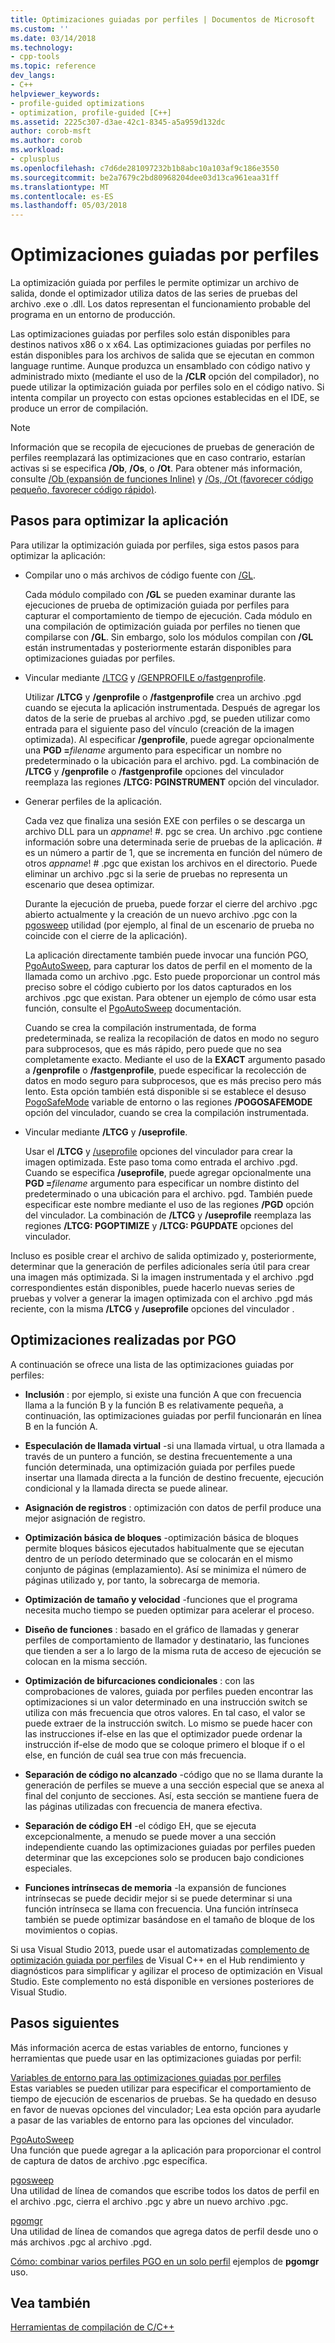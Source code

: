 ```yaml
---
title: Optimizaciones guiadas por perfiles | Documentos de Microsoft
ms.custom: ''
ms.date: 03/14/2018
ms.technology:
- cpp-tools
ms.topic: reference
dev_langs:
- C++
helpviewer_keywords:
- profile-guided optimizations
- optimization, profile-guided [C++]
ms.assetid: 2225c307-d3ae-42c1-8345-a5a959d132dc
author: corob-msft
ms.author: corob
ms.workload:
- cplusplus
ms.openlocfilehash: c7d6de281097232b1b8abc10a103af9c186e3550
ms.sourcegitcommit: be2a7679c2bd80968204dee03d13ca961eaa31ff
ms.translationtype: MT
ms.contentlocale: es-ES
ms.lasthandoff: 05/03/2018
---
```

# <a name="profile-guided-optimizations"></a>Optimizaciones guiadas por perfiles

La optimización guiada por perfiles le permite optimizar un archivo de salida, donde el optimizador utiliza datos de las series de pruebas del archivo .exe o .dll. Los datos representan el funcionamiento probable del programa en un entorno de producción.

Las optimizaciones guiadas por perfiles solo están disponibles para destinos nativos x86 o x x64. Las optimizaciones guiadas por perfiles no están disponibles para los archivos de salida que se ejecutan en common language runtime. Aunque produzca un ensamblado con código nativo y administrado mixto (mediante el uso de la **/CLR** opción del compilador), no puede utilizar la optimización guiada por perfiles solo en el código nativo. Si intenta compilar un proyecto con estas opciones establecidas en el IDE, se produce un error de compilación.

> [!NOTE]
> Información que se recopila de ejecuciones de pruebas de generación de perfiles reemplazará las optimizaciones que en caso contrario, estarían activas si se especifica **/Ob**, **/Os**, o **/Ot**. Para obtener más información, consulte [/Ob (expansión de funciones Inline)](../../build/reference/ob-inline-function-expansion.md) y [/Os, /Ot (favorecer código pequeño, favorecer código rápido)](../../build/reference/os-ot-favor-small-code-favor-fast-code.md).

## <a name="steps-to-optimize-your-app"></a>Pasos para optimizar la aplicación

Para utilizar la optimización guiada por perfiles, siga estos pasos para optimizar la aplicación:

- Compilar uno o más archivos de código fuente con [/GL](../../build/reference/gl-whole-program-optimization.md).

   Cada módulo compilado con **/GL** se pueden examinar durante las ejecuciones de prueba de optimización guiada por perfiles para capturar el comportamiento de tiempo de ejecución. Cada módulo en una compilación de optimización guiada por perfiles no tienen que compilarse con **/GL**. Sin embargo, solo los módulos compilan con **/GL** están instrumentadas y posteriormente estarán disponibles para optimizaciones guiadas por perfiles.

- Vincular mediante [/LTCG](../../build/reference/ltcg-link-time-code-generation.md) y [/GENPROFILE o/fastgenprofile](../../build/reference/genprofile-fastgenprofile-generate-profiling-instrumented-build.md).

   Utilizar **/LTCG** y **/genprofile** o **/fastgenprofile** crea un archivo .pgd cuando se ejecuta la aplicación instrumentada. Después de agregar los datos de la serie de pruebas al archivo .pgd, se pueden utilizar como entrada para el siguiente paso del vínculo (creación de la imagen optimizada). Al especificar **/genprofile**, puede agregar opcionalmente una **PGD =**_filename_ argumento para especificar un nombre no predeterminado o la ubicación para el archivo. pgd. La combinación de **/LTCG** y **/genprofile** o **/fastgenprofile** opciones del vinculador reemplaza las regiones **/LTCG: PGINSTRUMENT** opción del vinculador.

- Generar perfiles de la aplicación.

   Cada vez que finaliza una sesión EXE con perfiles o se descarga un archivo DLL para un *appname*! #. pgc se crea. Un archivo .pgc contiene información sobre una determinada serie de pruebas de la aplicación. # es un número a partir de 1, que se incrementa en función del número de otros *appname*! # .pgc que existan los archivos en el directorio. Puede eliminar un archivo .pgc si la serie de pruebas no representa un escenario que desea optimizar.

   Durante la ejecución de prueba, puede forzar el cierre del archivo .pgc abierto actualmente y la creación de un nuevo archivo .pgc con la [pgosweep](../../build/reference/pgosweep.md) utilidad (por ejemplo, al final de un escenario de prueba no coincide con el cierre de la aplicación).

   La aplicación directamente también puede invocar una función PGO, [PgoAutoSweep](pgoautosweep.md), para capturar los datos de perfil en el momento de la llamada como un archivo .pgc. Esto puede proporcionar un control más preciso sobre el código cubierto por los datos capturados en los archivos .pgc que existan. Para obtener un ejemplo de cómo usar esta función, consulte el [PgoAutoSweep](pgoautosweep.md) documentación.

   Cuando se crea la compilación instrumentada, de forma predeterminada, se realiza la recopilación de datos en modo no seguro para subprocesos, que es más rápido, pero puede que no sea completamente exacto. Mediante el uso de la **EXACT** argumento pasado a **/genprofile** o **/fastgenprofile**, puede especificar la recolección de datos en modo seguro para subprocesos, que es más preciso pero más lento. Esta opción también está disponible si se establece el desuso [PogoSafeMode](environment-variables-for-profile-guided-optimizations.md#pogosafemode) variable de entorno o las regiones **/POGOSAFEMODE** opción del vinculador, cuando se crea la compilación instrumentada.

- Vincular mediante **/LTCG** y **/useprofile**.

   Usar el **/LTCG** y [/useprofile](useprofile.md) opciones del vinculador para crear la imagen optimizada. Este paso toma como entrada el archivo .pgd. Cuando se especifica **/useprofile**, puede agregar opcionalmente una **PGD =**_filename_ argumento para especificar un nombre distinto del predeterminado o una ubicación para el archivo. pgd. También puede especificar este nombre mediante el uso de las regiones **/PGD** opción del vinculador. La combinación de **/LTCG** y **/useprofile** reemplaza las regiones **/LTCG: PGOPTIMIZE** y **/LTCG: PGUPDATE** opciones del vinculador.

Incluso es posible crear el archivo de salida optimizado y, posteriormente, determinar que la generación de perfiles adicionales sería útil para crear una imagen más optimizada. Si la imagen instrumentada y el archivo .pgd correspondientes están disponibles, puede hacerlo nuevas series de pruebas y volver a generar la imagen optimizada con el archivo .pgd más reciente, con la misma **/LTCG** y **/useprofile** opciones del vinculador .

## <a name="optimizations-performed-by-pgo"></a>Optimizaciones realizadas por PGO

A continuación se ofrece una lista de las optimizaciones guiadas por perfiles:

- **Inclusión** : por ejemplo, si existe una función A que con frecuencia llama a la función B y la función B es relativamente pequeña, a continuación, las optimizaciones guiadas por perfil funcionarán en línea B en la función A.

- **Especulación de llamada virtual** -si una llamada virtual, u otra llamada a través de un puntero a función, se destina frecuentemente a una función determinada, una optimización guiada por perfiles puede insertar una llamada directa a la función de destino frecuente, ejecución condicional y la llamada directa se puede alinear.

- **Asignación de registros** : optimización con datos de perfil produce una mejor asignación de registro.

- **Optimización básica de bloques** -optimización básica de bloques permite bloques básicos ejecutados habitualmente que se ejecutan dentro de un período determinado que se colocarán en el mismo conjunto de páginas (emplazamiento). Así se minimiza el número de páginas utilizado y, por tanto, la sobrecarga de memoria.

- **Optimización de tamaño y velocidad** -funciones que el programa necesita mucho tiempo se pueden optimizar para acelerar el proceso.

- **Diseño de funciones** : basado en el gráfico de llamadas y generar perfiles de comportamiento de llamador y destinatario, las funciones que tienden a ser a lo largo de la misma ruta de acceso de ejecución se colocan en la misma sección.

- **Optimización de bifurcaciones condicionales** : con las comprobaciones de valores, guiada por perfiles pueden encontrar las optimizaciones si un valor determinado en una instrucción switch se utiliza con más frecuencia que otros valores.  En tal caso, el valor se puede extraer de la instrucción switch.  Lo mismo se puede hacer con las instrucciones if-else en las que el optimizador puede ordenar la instrucción if-else de modo que se coloque primero el bloque if o el else, en función de cuál sea true con más frecuencia.

- **Separación de código no alcanzado** -código que no se llama durante la generación de perfiles se mueve a una sección especial que se anexa al final del conjunto de secciones. Así, esta sección se mantiene fuera de las páginas utilizadas con frecuencia de manera efectiva.

- **Separación de código EH** -el código EH, que se ejecuta excepcionalmente, a menudo se puede mover a una sección independiente cuando las optimizaciones guiadas por perfiles pueden determinar que las excepciones solo se producen bajo condiciones especiales.

- **Funciones intrínsecas de memoria** -la expansión de funciones intrínsecas se puede decidir mejor si se puede determinar si una función intrínseca se llama con frecuencia. Una función intrínseca también se puede optimizar basándose en el tamaño de bloque de los movimientos o copias.

Si usa Visual Studio 2013, puede usar el automatizadas [complemento de optimización guiada por perfiles](../../build/reference/profile-guided-optimization-in-the-performance-and-diagnostics-hub.md) de Visual C++ en el Hub rendimiento y diagnósticos para simplificar y agilizar el proceso de optimización en Visual Studio. Este complemento no está disponible en versiones posteriores de Visual Studio.

## <a name="next-steps"></a>Pasos siguientes

Más información acerca de estas variables de entorno, funciones y herramientas que puede usar en las optimizaciones guiadas por perfil:

[Variables de entorno para las optimizaciones guiadas por perfiles](../../build/reference/environment-variables-for-profile-guided-optimizations.md)<br/>
Estas variables se pueden utilizar para especificar el comportamiento de tiempo de ejecución de escenarios de pruebas. Se ha quedado en desuso en favor de nuevas opciones del vinculador; Lea esta opción para ayudarle a pasar de las variables de entorno para las opciones del vinculador.

[PgoAutoSweep](pgoautosweep.md)<br/>
Una función que puede agregar a la aplicación para proporcionar el control de captura de datos de archivo .pgc específica.

[pgosweep](../../build/reference/pgosweep.md)<br/>
Una utilidad de línea de comandos que escribe todos los datos de perfil en el archivo .pgc, cierra el archivo .pgc y abre un nuevo archivo .pgc.

[pgomgr](../../build/reference/pgomgr.md)<br/>
Una utilidad de línea de comandos que agrega datos de perfil desde uno o más archivos .pgc al archivo .pgd.

[Cómo: combinar varios perfiles PGO en un solo perfil](../../build/reference/how-to-merge-multiple-pgo-profiles-into-a-single-profile.md) ejemplos de **pgomgr** uso.

## <a name="see-also"></a>Vea también

[Herramientas de compilación de C/C++](../../build/reference/c-cpp-build-tools.md)
